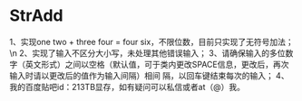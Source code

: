 # StrAdd
1、实现one two + three four = four six，不限位数，目前只实现了无符号加法；\n
2、实现了输入不区分大小写，未处理其他错误输入；
3、请确保输入的多位数字（英文形式）之间以空格（默认值，可于类内更改SPACE信息，更改后，再次输入时请以更改后的值作为输入间隔）相间    隔，以回车键结束每次的输入；
4、我的百度贴吧id：213TB显存，如有疑问可以私信或者at（@）我。
